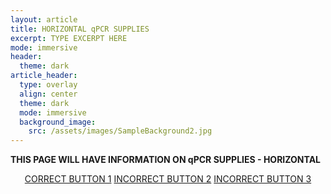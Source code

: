```yaml
---
layout: article
title: HORIZONTAL qPCR SUPPLIES
excerpt: TYPE EXCERPT HERE
mode: immersive
header:
  theme: dark
article_header:
  type: overlay
  align: center
  theme: dark
  mode: immersive
  background_image:
    src: /assets/images/SampleBackground2.jpg
---
```


**THIS PAGE WILL HAVE INFORMATION ON qPCR SUPPLIES - HORIZONTAL**


<p align="center">
<a class="button button--outline-primary button--pill" href="HorizontalqPCR1">CORRECT BUTTON 1</a> <a class="button button--outline-primary button--pill" href="HorizontalqPCR2">INCORRECT BUTTON 2</a> <a class="button button--outline-primary button--pill" href="HorizontalqPCR2">INCORRECT BUTTON 3</a></p>
